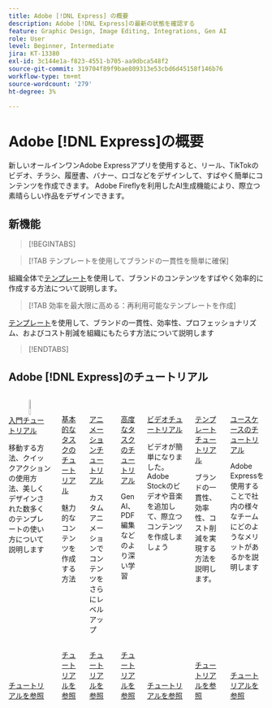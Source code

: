 ```yaml
---
title: Adobe [!DNL Express] の概要
description: Adobe [!DNL Express]の最新の状態を確認する
feature: Graphic Design, Image Editing, Integrations, Gen AI
role: User
level: Beginner, Intermediate
jira: KT-13380
exl-id: 3c144e1a-f823-4551-b705-aa9dbca548f2
source-git-commit: 319704f89f9bae809313e53cbd6d45158f146b76
workflow-type: tm+mt
source-wordcount: '279'
ht-degree: 3%

---
```


# Adobe [!DNL Express]の概要

新しいオールインワンAdobe Expressアプリを使用すると、リール、TikTokのビデオ、チラシ、履歴書、バナー、ロゴなどをデザインして、すばやく簡単にコンテンツを作成できます。 Adobe Fireflyを利用したAI生成機能により、際立つ素晴らしい作品をデザインできます。

## 新機能

>[!BEGINTABS]

>[!TAB テンプレートを使用してブランドの一貫性を簡単に確保]

組織全体で[テンプレート](use-templates.md)を使用して、ブランドのコンテンツをすばやく効率的に作成する方法について説明します。

>[!TAB 効率を最大限に高める：再利用可能なテンプレートを作成]

[テンプレート](create-templates.md)を使用して、ブランドの一貫性、効率性、プロフェッショナリズム、およびコスト削減を組織にもたらす方法について説明します

>[!ENDTABS]

## Adobe [!DNL Express]のチュートリアル

<!-- COMMENT -->
<!-- CARDS

* https://experienceleague.adobe.com/en/docs/creative-cloud-enterprise-learn/cce-learning-hub/expressoverview/expresshowto/overview-express-how-to#getting-started
  {target = _self}
  {title = Getting started tutorials}
  {description = Learn how to navigate, use Quick actions, and explore thousands of professionally designed templates}
  {image = https://experienceleague.adobe.com/en/docs/creative-cloud-enterprise-learn/cce-learning-hub/expressoverview/media_11da3118b5b5e9240cee54d84d0a53b93a5f564d5.png?width=400&format=webply&optimize=medium}
  {cta = Browse tutorials}
* https://experienceleague.adobe.com/en/docs/creative-cloud-enterprise-learn/cce-learning-hub/expressoverview/expresshowto/overview-express-how-to#basic-tasks
  {target = _self}
  {title = Basic tasks tutorials}
  {description = Learn how to make content that really stands out}
  {image = https://experienceleague.adobe.com/en/docs/creative-cloud-enterprise-learn/cce-learning-hub/expressoverview/media_1d371d6487ef5279f42ce3392bd7c9e0449ad2e63.png?width=400&format=webply&optimize=medium}
  {cta = Browse tutorials}
* https://experienceleague.adobe.com/en/docs/creative-cloud-enterprise-learn/cce-learning-hub/expressoverview/expresshowto/overview-express-how-to#animation
  {target = _self}
  {title = Animation tutorials}
  {description = Take your content to the next level with custom animations}
  {image = https://experienceleague.adobe.com/en/docs/creative-cloud-enterprise-learn/cce-learning-hub/expressoverview/media_10ccd063d4336b984c17c2419090f01454111660c.png?width=400&format=webply&optimize=medium}
  {cta = Browse tutorials}
* https://experienceleague.adobe.com/en/docs/creative-cloud-enterprise-learn/cce-learning-hub/expressoverview/expresshowto/overview-express-how-to#advanced-tasks
  {target = _self}
  {title = Advanced tasks tutorials}
  {description = Dive deeper into Gen AI, PDF editing, and more}
  {image = https://experienceleague.adobe.com/en/docs/creative-cloud-enterprise-learn/cce-learning-hub/expressoverview/media_14ac40625ddf85c6af4a99cc2cd27732a564508eb.png?width=400&format=webply&optimize=medium}
  {cta = Browse tutorials}
* https://experienceleague.adobe.com/en/docs/creative-cloud-enterprise-learn/cce-learning-hub/expressoverview/expresshowto/overview-express-how-to#video
  {target = _self}
  {title = Video tutorials}
  {description = Video made easy. Add Adobe Stock videos and music for content that really stands out}
  {image = https://experienceleague.adobe.com/en/docs/creative-cloud-enterprise-learn/cce-learning-hub/expressoverview/media_1eee90d39e1002d4ed1ebae216c1b0603de61461b.png?width=400&format=webply&optimize=medium}
  {cta = Browse tutorials}
* https://experienceleague.adobe.com/en/docs/creative-cloud-enterprise-learn/cce-learning-hub/expressoverview/expresshowto/overview-express-how-to#templates
  {target = _self}
  {title = Template tutorials}
  {description = Learn how bring brand consistency, efficiency, and cost savings to your organization}
  {image = https://experienceleague.adobe.com/en/docs/document-cloud-learn/acrobat-learning/getting-started/media_1e715d1ec959dc755a27cab94e21039372673afac.png?width=400&format=webply&optimize=medium}
  {cta = Browse tutorials}
* https://experienceleague.adobe.com/en/docs/creative-cloud-enterprise-learn/cce-learning-hub/expressoverview/expressusecase/overview-express-use-case-tutorials
  {target = _self}
  {title = Use case tutorials}
  {description = Learn how different teams within your organization can benefit from using Adobe Express}
  {https://experienceleague.adobe.com/en/docs/creative-cloud-enterprise-learn/cce-learning-hub/expressoverview/media_173c02cd2ed892e1d570e939c3b2f463bc14da843.png?width=400&format=webply&optimize=medium}
  {cta = Browse tutorials}
  
-->
<!-- END CARDS -->
<!-- END COMMENT -->

<!-- START CARDS HTML - DO NOT MODIFY BY HAND -->
<div class="columns">
    <div class="column is-half-tablet is-half-desktop is-one-third-widescreen" aria-label="Getting started tutorials">
        <div class="card" style="height: 100%; display: flex; flex-direction: column; height: 100%;">
            <div class="card-image">
                <figure class="image x-is-16by9">
                    <a href="https://experienceleague.adobe.com/en/docs/creative-cloud-enterprise-learn/cce-learning-hub/expressoverview/expresshowto/overview-express-how-to#getting-started" title="入門チュートリアル" target="_self" rel="referrer">
                        <img class="is-bordered-r-small" src="https://experienceleague.adobe.com/en/docs/creative-cloud-enterprise-learn/cce-learning-hub/expressoverview/media_11da3118b5b5e9240cee54d84d0a53b93a5f564d5.png?width=400&format=webply&optimize=medium" alt="入門チュートリアル"
                             style="width: 100%; aspect-ratio: 16 / 9; object-fit: cover; overflow: hidden; display: block; margin: auto;">
                    </a>
                </figure>
            </div>
            <div class="card-content is-padded-small" style="display: flex; flex-direction: column; flex-grow: 1; justify-content: space-between;">
                <div class="top-card-content">
                    <p class="headline is-size-6 has-text-weight-bold">
                        <a href="https://experienceleague.adobe.com/en/docs/creative-cloud-enterprise-learn/cce-learning-hub/expressoverview/expresshowto/overview-express-how-to#getting-started" target="_self" rel="referrer" title="入門チュートリアル">入門チュートリアル</a>
                    </p>
                    <p class="is-size-6">移動する方法、クイックアクションの使用方法、美しくデザインされた数多くのテンプレートの使い方について説明します</p>
                </div>
                <a href="https://experienceleague.adobe.com/en/docs/creative-cloud-enterprise-learn/cce-learning-hub/expressoverview/expresshowto/overview-express-how-to#getting-started" target="_self" rel="referrer" class="spectrum-Button spectrum-Button--outline spectrum-Button--primary spectrum-Button--sizeM" style="align-self: flex-start; margin-top: 1rem;">
                    <span class="spectrum-Button-label has-no-wrap has-text-weight-bold">チュートリアルを参照</span>
                </a>
            </div>
        </div>
    </div>
    <div class="column is-half-tablet is-half-desktop is-one-third-widescreen" aria-label="Basic tasks tutorials">
        <div class="card" style="height: 100%; display: flex; flex-direction: column; height: 100%;">
            <div class="card-image">
                <figure class="image x-is-16by9">
                    <a href="https://experienceleague.adobe.com/en/docs/creative-cloud-enterprise-learn/cce-learning-hub/expressoverview/expresshowto/overview-express-how-to#basic-tasks" title="基本的なタスクのチュートリアル" target="_self" rel="referrer">
                        <img class="is-bordered-r-small" src="https://experienceleague.adobe.com/en/docs/creative-cloud-enterprise-learn/cce-learning-hub/expressoverview/media_1d371d6487ef5279f42ce3392bd7c9e0449ad2e63.png?width=400&format=webply&optimize=medium" alt="基本的なタスクのチュートリアル"
                             style="width: 100%; aspect-ratio: 16 / 9; object-fit: cover; overflow: hidden; display: block; margin: auto;">
                    </a>
                </figure>
            </div>
            <div class="card-content is-padded-small" style="display: flex; flex-direction: column; flex-grow: 1; justify-content: space-between;">
                <div class="top-card-content">
                    <p class="headline is-size-6 has-text-weight-bold">
                        <a href="https://experienceleague.adobe.com/en/docs/creative-cloud-enterprise-learn/cce-learning-hub/expressoverview/expresshowto/overview-express-how-to#basic-tasks" target="_self" rel="referrer" title="基本的なタスクのチュートリアル">基本的なタスクのチュートリアル</a>
                    </p>
                    <p class="is-size-6">魅力的なコンテンツを作成する方法</p>
                </div>
                <a href="https://experienceleague.adobe.com/en/docs/creative-cloud-enterprise-learn/cce-learning-hub/expressoverview/expresshowto/overview-express-how-to#basic-tasks" target="_self" rel="referrer" class="spectrum-Button spectrum-Button--outline spectrum-Button--primary spectrum-Button--sizeM" style="align-self: flex-start; margin-top: 1rem;">
                    <span class="spectrum-Button-label has-no-wrap has-text-weight-bold">チュートリアルを参照</span>
                </a>
            </div>
        </div>
    </div>
    <div class="column is-half-tablet is-half-desktop is-one-third-widescreen" aria-label="Animation tutorials">
        <div class="card" style="height: 100%; display: flex; flex-direction: column; height: 100%;">
            <div class="card-image">
                <figure class="image x-is-16by9">
                    <a href="https://experienceleague.adobe.com/en/docs/creative-cloud-enterprise-learn/cce-learning-hub/expressoverview/expresshowto/overview-express-how-to#animation" title="アニメーションのチュートリアル" target="_self" rel="referrer">
                        <img class="is-bordered-r-small" src="https://experienceleague.adobe.com/en/docs/creative-cloud-enterprise-learn/cce-learning-hub/expressoverview/media_10ccd063d4336b984c17c2419090f01454111660c.png?width=400&format=webply&optimize=medium" alt="アニメーションのチュートリアル"
                             style="width: 100%; aspect-ratio: 16 / 9; object-fit: cover; overflow: hidden; display: block; margin: auto;">
                    </a>
                </figure>
            </div>
            <div class="card-content is-padded-small" style="display: flex; flex-direction: column; flex-grow: 1; justify-content: space-between;">
                <div class="top-card-content">
                    <p class="headline is-size-6 has-text-weight-bold">
                        <a href="https://experienceleague.adobe.com/en/docs/creative-cloud-enterprise-learn/cce-learning-hub/expressoverview/expresshowto/overview-express-how-to#animation" target="_self" rel="referrer" title="アニメーションのチュートリアル">アニメーションチュートリアル</a>
                    </p>
                    <p class="is-size-6">カスタムアニメーションでコンテンツをさらにレベルアップ</p>
                </div>
                <a href="https://experienceleague.adobe.com/en/docs/creative-cloud-enterprise-learn/cce-learning-hub/expressoverview/expresshowto/overview-express-how-to#animation" target="_self" rel="referrer" class="spectrum-Button spectrum-Button--outline spectrum-Button--primary spectrum-Button--sizeM" style="align-self: flex-start; margin-top: 1rem;">
                    <span class="spectrum-Button-label has-no-wrap has-text-weight-bold">チュートリアルを参照</span>
                </a>
            </div>
        </div>
    </div>
    <div class="column is-half-tablet is-half-desktop is-one-third-widescreen" aria-label="Advanced tasks tutorials">
        <div class="card" style="height: 100%; display: flex; flex-direction: column; height: 100%;">
            <div class="card-image">
                <figure class="image x-is-16by9">
                    <a href="https://experienceleague.adobe.com/en/docs/creative-cloud-enterprise-learn/cce-learning-hub/expressoverview/expresshowto/overview-express-how-to#advanced-tasks" title="高度なタスクチュートリアル" target="_self" rel="referrer">
                        <img class="is-bordered-r-small" src="https://experienceleague.adobe.com/en/docs/creative-cloud-enterprise-learn/cce-learning-hub/expressoverview/media_14ac40625ddf85c6af4a99cc2cd27732a564508eb.png?width=400&format=webply&optimize=medium" alt="高度なタスクチュートリアル"
                             style="width: 100%; aspect-ratio: 16 / 9; object-fit: cover; overflow: hidden; display: block; margin: auto;">
                    </a>
                </figure>
            </div>
            <div class="card-content is-padded-small" style="display: flex; flex-direction: column; flex-grow: 1; justify-content: space-between;">
                <div class="top-card-content">
                    <p class="headline is-size-6 has-text-weight-bold">
                        <a href="https://experienceleague.adobe.com/en/docs/creative-cloud-enterprise-learn/cce-learning-hub/expressoverview/expresshowto/overview-express-how-to#advanced-tasks" target="_self" rel="referrer" title="高度なタスクチュートリアル">高度なタスクのチュートリアル</a>
                    </p>
                    <p class="is-size-6">Gen AI、PDF編集などのより深い学習</p>
                </div>
                <a href="https://experienceleague.adobe.com/en/docs/creative-cloud-enterprise-learn/cce-learning-hub/expressoverview/expresshowto/overview-express-how-to#advanced-tasks" target="_self" rel="referrer" class="spectrum-Button spectrum-Button--outline spectrum-Button--primary spectrum-Button--sizeM" style="align-self: flex-start; margin-top: 1rem;">
                    <span class="spectrum-Button-label has-no-wrap has-text-weight-bold">チュートリアルを参照</span>
                </a>
            </div>
        </div>
    </div>
    <div class="column is-half-tablet is-half-desktop is-one-third-widescreen" aria-label="Video tutorials">
        <div class="card" style="height: 100%; display: flex; flex-direction: column; height: 100%;">
            <div class="card-image">
                <figure class="image x-is-16by9">
                    <a href="https://experienceleague.adobe.com/en/docs/creative-cloud-enterprise-learn/cce-learning-hub/expressoverview/expresshowto/overview-express-how-to#video" title="ビデオチュートリアル" target="_self" rel="referrer">
                        <img class="is-bordered-r-small" src="https://experienceleague.adobe.com/en/docs/creative-cloud-enterprise-learn/cce-learning-hub/expressoverview/media_1eee90d39e1002d4ed1ebae216c1b0603de61461b.png?width=400&format=webply&optimize=medium" alt="ビデオチュートリアル"
                             style="width: 100%; aspect-ratio: 16 / 9; object-fit: cover; overflow: hidden; display: block; margin: auto;">
                    </a>
                </figure>
            </div>
            <div class="card-content is-padded-small" style="display: flex; flex-direction: column; flex-grow: 1; justify-content: space-between;">
                <div class="top-card-content">
                    <p class="headline is-size-6 has-text-weight-bold">
                        <a href="https://experienceleague.adobe.com/en/docs/creative-cloud-enterprise-learn/cce-learning-hub/expressoverview/expresshowto/overview-express-how-to#video" target="_self" rel="referrer" title="ビデオチュートリアル">ビデオチュートリアル</a>
                    </p>
                    <p class="is-size-6">ビデオが簡単になりました。 Adobe Stockのビデオや音楽を追加して、際立つコンテンツを作成しましょう</p>
                </div>
                <a href="https://experienceleague.adobe.com/en/docs/creative-cloud-enterprise-learn/cce-learning-hub/expressoverview/expresshowto/overview-express-how-to#video" target="_self" rel="referrer" class="spectrum-Button spectrum-Button--outline spectrum-Button--primary spectrum-Button--sizeM" style="align-self: flex-start; margin-top: 1rem;">
                    <span class="spectrum-Button-label has-no-wrap has-text-weight-bold">チュートリアルを参照</span>
                </a>
            </div>
        </div>
    </div>
    <div class="column is-half-tablet is-half-desktop is-one-third-widescreen" aria-label="Template tutorials">
        <div class="card" style="height: 100%; display: flex; flex-direction: column; height: 100%;">
            <div class="card-image">
                <figure class="image x-is-16by9">
                    <a href="https://experienceleague.adobe.com/en/docs/creative-cloud-enterprise-learn/cce-learning-hub/expressoverview/expresshowto/overview-express-how-to#templates" title="テンプレートチュートリアル" target="_self" rel="referrer">
                        <img class="is-bordered-r-small" src="https://experienceleague.adobe.com/en/docs/document-cloud-learn/acrobat-learning/getting-started/media_1e715d1ec959dc755a27cab94e21039372673afac.png?width=400&format=webply&optimize=medium" alt="テンプレートチュートリアル"
                             style="width: 100%; aspect-ratio: 16 / 9; object-fit: cover; overflow: hidden; display: block; margin: auto;">
                    </a>
                </figure>
            </div>
            <div class="card-content is-padded-small" style="display: flex; flex-direction: column; flex-grow: 1; justify-content: space-between;">
                <div class="top-card-content">
                    <p class="headline is-size-6 has-text-weight-bold">
                        <a href="https://experienceleague.adobe.com/en/docs/creative-cloud-enterprise-learn/cce-learning-hub/expressoverview/expresshowto/overview-express-how-to#templates" target="_self" rel="referrer" title="テンプレートチュートリアル">テンプレートチュートリアル</a>
                    </p>
                    <p class="is-size-6">ブランドの一貫性、効率性、コスト削減を実現する方法を説明します。</p>
                </div>
                <a href="https://experienceleague.adobe.com/en/docs/creative-cloud-enterprise-learn/cce-learning-hub/expressoverview/expresshowto/overview-express-how-to#templates" target="_self" rel="referrer" class="spectrum-Button spectrum-Button--outline spectrum-Button--primary spectrum-Button--sizeM" style="align-self: flex-start; margin-top: 1rem;">
                    <span class="spectrum-Button-label has-no-wrap has-text-weight-bold">チュートリアルを参照</span>
                </a>
            </div>
        </div>
    </div>
    <div class="column is-half-tablet is-half-desktop is-one-third-widescreen" aria-label="Use case tutorials">
        <div class="card" style="height: 100%; display: flex; flex-direction: column; height: 100%;">
            <div class="card-image">
                <figure class="image x-is-16by9">
                    <a href="https://experienceleague.adobe.com/en/docs/creative-cloud-enterprise-learn/cce-learning-hub/expressoverview/expressusecase/overview-express-use-case-tutorials" title="ユースケースのチュートリアル" target="_self" rel="referrer">
                        <img class="is-bordered-r-small" src="https://experienceleague.adobe.com/en/docs/creative-cloud-enterprise-learn/cce-learning-hub/expressoverview/expressusecase/overview-express-use-case-tutorials./media_1c09c87fff32e8ed0ffe00c509b216e6dd8f44206.png?width=400&format=png&optimize=medium" alt="ユースケースのチュートリアル"
                             style="width: 100%; aspect-ratio: 16 / 9; object-fit: cover; overflow: hidden; display: block; margin: auto;">
                    </a>
                </figure>
            </div>
            <div class="card-content is-padded-small" style="display: flex; flex-direction: column; flex-grow: 1; justify-content: space-between;">
                <div class="top-card-content">
                    <p class="headline is-size-6 has-text-weight-bold">
                        <a href="https://experienceleague.adobe.com/en/docs/creative-cloud-enterprise-learn/cce-learning-hub/expressoverview/expressusecase/overview-express-use-case-tutorials" target="_self" rel="referrer" title="ユースケースのチュートリアル">ユースケースのチュートリアル</a>
                    </p>
                    <p class="is-size-6">Adobe Expressを使用することで社内の様々なチームにどのようなメリットがあるかを説明します</p>
                </div>
                <a href="https://experienceleague.adobe.com/en/docs/creative-cloud-enterprise-learn/cce-learning-hub/expressoverview/expressusecase/overview-express-use-case-tutorials" target="_self" rel="referrer" class="spectrum-Button spectrum-Button--outline spectrum-Button--primary spectrum-Button--sizeM" style="align-self: flex-start; margin-top: 1rem;">
                    <span class="spectrum-Button-label has-no-wrap has-text-weight-bold">チュートリアルを参照</span>
                </a>
            </div>
        </div>
    </div>
</div>
<!-- END CARDS HTML - DO NOT MODIFY BY HAND -->